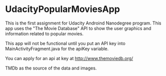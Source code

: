 # UdacityPopularMoviesApp
This is the first assignment for Udacity Androind Nanodegree program.
This app uses the "The Movie Database" API to show the user graphics and information related to popular movies.

This app will not be functional until you put an API key into MainActivityFragment.java for the apiKey variable.

You can apply for an api at key at http://www.themoviedb.org/

TMDb as the source of the data and images.
